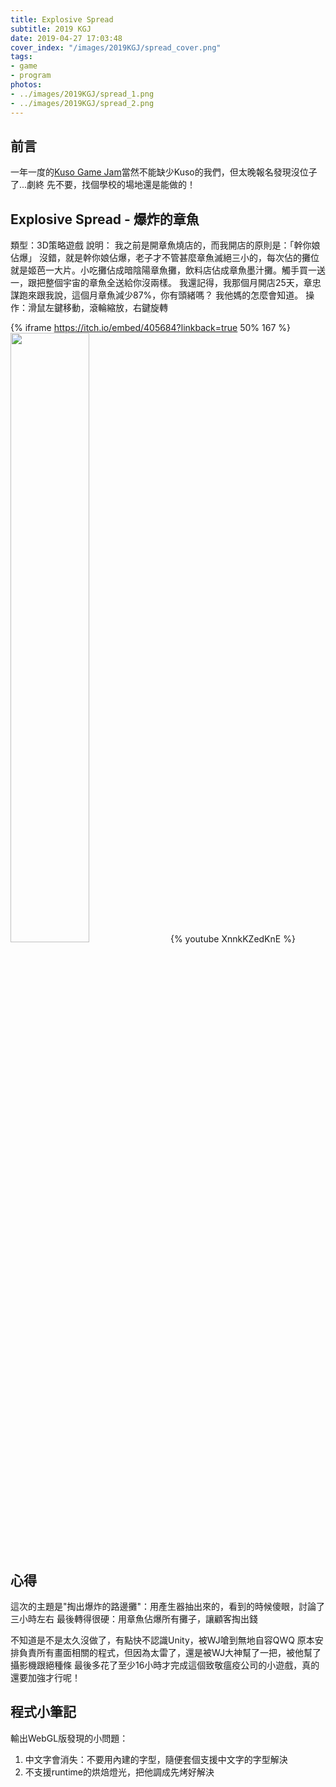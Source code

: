 ```yaml
---
title: Explosive Spread
subtitle: 2019 KGJ
date: 2019-04-27 17:03:48
cover_index: "/images/2019KGJ/spread_cover.png"
tags:
- game
- program
photos:
- ../images/2019KGJ/spread_1.png
- ../images/2019KGJ/spread_2.png
---
```


## 前言
一年一度的[Kuso Game Jam](https://itch.io/jam/kuso-game-jam-2019)當然不能缺少Kuso的我們，但太晚報名發現沒位子了...劇終
先不要，找個學校的場地還是能做的！

## Explosive Spread - 爆炸的章魚
類型：3D策略遊戲
說明：
我之前是開章魚燒店的，而我開店的原則是：「幹你娘佔爆」
沒錯，就是幹你娘佔爆，老子才不管甚麼章魚滅絕三小的，每次佔的攤位就是姬芭一大片。小吃攤佔成暗陰陽章魚攤，飲料店佔成章魚墨汁攤。觸手買一送一，跟把整個宇宙的章魚全送給你沒兩樣。
我還記得，我那個月開店25天，章忠謀跑來跟我說，這個月章魚減少87%，你有頭緒嗎？
我他媽的怎麼會知道。
操作：滑鼠左鍵移動，滾輪縮放，右鍵旋轉

{% iframe https://itch.io/embed/405684?linkback=true 50% 167 %}
<a href="https://github.com/aekly268/ExplosiveSpread"><img src="https://gh-card.dev/repos/aekly268/ExplosiveSpread.svg" width="50%"></a>
{% youtube XnnkKZedKnE %}

## 心得
這次的主題是"掏出爆炸的路邊攤"：用產生器抽出來的，看到的時候傻眼，討論了三小時左右
最後轉得很硬：用章魚佔爆所有攤子，讓顧客掏出錢

不知道是不是太久沒做了，有點快不認識Unity，被WJ嗆到無地自容QWQ
原本安排負責所有畫面相關的程式，但因為太雷了，還是被WJ大神幫了一把，被他幫了攝影機跟絕種條
最後多花了至少16小時才完成這個致敬瘟疫公司的小遊戲，真的還要加強才行呢！

## 程式小筆記
輸出WebGL版發現的小問題：
1. 中文字會消失：不要用內建的字型，隨便套個支援中文字的字型解決
2. 不支援runtime的烘焙燈光，把他調成先烤好解決
